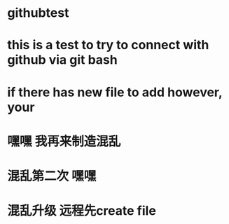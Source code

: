 # githubtest
# this is a test to try to connect with github via git bash
# if there has new file to add however, your 
# 嘿嘿 我再来制造混乱
# 混乱第二次 嘿嘿
# 混乱升级 远程先create file

